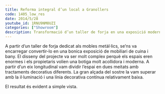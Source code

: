 ```yaml
---
title: Reforma integral d’un local a Granollers
code: 1405_low_res
date: 2014/5/28
youtube_id: 1RNU9NM0UZI
categories: ["Showroom"]
description: Transformació d’un taller de forja en una exposició moderna de mobles de cuina i bany, amb un disseny interior complex que divideix l’espai i utilitza la il·luminació per aconseguir una sensació acollidora.
---
```


A partir d’un taller de forja dedicat als mobles metàl·lics, se’ns va encarregar convertir-lo en una bonica exposició de mobiliari de cuina i bany. El disseny del projecte va ser molt complex perquè els espais eren enormes i els propietaris volien una botiga molt acollidora i moderna. A partir d’un eix longitudinal vam dividir l’espai en dues meitats amb tractaments decoratius diferents. La gran alçada del sostre la vam superar amb la il·luminació i una línia decorativa contínua relativament baixa.

El resultat és evident a simple vista.
